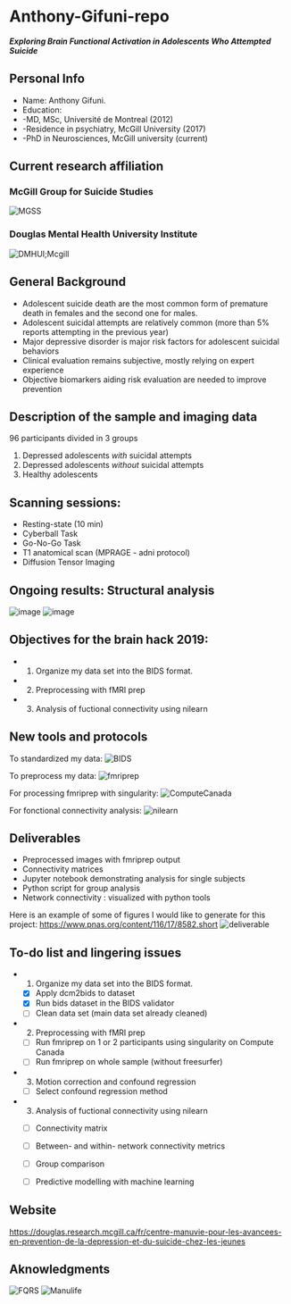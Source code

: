 # Anthony-Gifuni-repo
__*Exploring Brain Functional Activation in Adolescents Who Attempted Suicide*__

## Personal Info

* Name: Anthony Gifuni. 
* Education:
* -MD, MSc, Université de Montreal (2012) 
* -Residence in psychiatry, McGill University (2017)
* -PhD in Neurosciences, McGill university (current)

## Current research affiliation

### McGill Group for Suicide Studies
![MGSS](https://mgss.ca/images/mgss-logo.jpg)

### Douglas Mental Health University Institute
![DMHUI;Mcgill](http://publications.mcgill.ca/medenews/files/2013/10/Douglas-McGill.jpg)

## General Background

* Adolescent suicide death are the most common form of premature death in females and the second one for males.
* Adolescent suicidal attempts are relatively common (more than 5% reports attempting in the previous year)
* Major depressive disorder is major risk factors for adolescent suicidal behaviors
* Clinical evaluation remains subjective, mostly relying on expert experience
* Objective biomarkers aiding risk evaluation are needed to improve prevention

## Description of the sample and imaging data
96 participants divided in 3 groups
1) Depressed adolescents *with* suicidal attempts
2) Depressed adolescents *without* suicidal attempts
3) Healthy adolescents

## Scanning sessions:
* Resting-state (10 min)
* Cyberball Task
* Go-No-Go Task
* T1 anatomical scan (MPRAGE - adni protocol)
* Diffusion Tensor Imaging

## Ongoing results: Structural analysis
![image](https://lh3.googleusercontent.com/z00qKZ209XwpBCIYBqECLENDowFuhK7O5MxdwdMOys6Gb8HxoyH2lB1P0_V_kfXitYYv0ry3ioPl1HjhB_xrC1b-PElSk_A39DS-oUo_NKURcOgpnRi6-dVLS0Z1Ln9sG6TMTaREfg)
![image](https://lh3.googleusercontent.com/psRjQQghhzoPGIheuxmPEa9IHLDEcRi5DNXXUg0G8WrclvDKyunDhb936E9DpjTBlLoGoaLKS_wsZ53MD4BlQXEcgywceTfSCMYNui7_oiVAVnNiz-AzqiycDPcV0GuyLAx7scVEiA)


## Objectives for the brain hack 2019:

- 1) Organize my data set into the BIDS format. 
- 2) Preprocessing with fMRI prep
- 3) Analysis of fuctional connectivity using nilearn

## New tools and protocols

To standardized my data:
![BIDS](https://upload.wikimedia.org/wikipedia/commons/d/de/BIDS_Logo.png)

To preprocess my data:
![fmriprep](https://media.springernature.com/full/springer-static/image/art%3A10.1038%2Fs41592-018-0235-4/MediaObjects/41592_2018_235_Fig1_HTML.png)

For processing fmriprep with singularity:
![ComputeCanada](https://www.computecanada.ca/wp-content/uploads/2015/04/BILINGUAL-CC-WEB-LOGO.png)

For fonctional connectivity analysis:
![nilearn](https://nilearn.github.io/_static/nilearn-logo.png)

## Deliverables

* Preprocessed images with fmriprep output
* Connectivity matrices
* Jupyter notebook demonstrating analysis for single subjects
* Python script for group analysis
* Network connectivity : visualized with python tools

Here is an example of some of figures I would like to generate for this project:
https://www.pnas.org/content/116/17/8582.short
![deliverable](https://www.pnas.org/content/pnas/116/17/8582/F1.large.jpg?width=800&height=600&carousel=1)

## To-do list and lingering issues 

- 1) Organize my data set into the BIDS format. 
  - [x] Apply dcm2bids to dataset
  - [x] Run bids dataset in the BIDS validator
  - [ ] Clean data set (main data set already cleaned)
- 2) Preprocessing with fMRI prep
  - [ ] Run fmriprep on 1 or 2 participants using singularity on Compute Canada
  - [ ] Run fmriprep on whole sample (without freesurfer)
- 3) Motion correction and confound regression
  - [ ] Select confound regression method
- 3) Analysis of fuctional connectivity using nilearn
  - [ ] Connectivity matrix 
  - [ ] Between- and within- network connectivity metrics
  - [ ] Group comparison
  - [ ] Predictive modelling with machine learning


## Website

https://douglas.research.mcgill.ca/fr/centre-manuvie-pour-les-avancees-en-prevention-de-la-depression-et-du-suicide-chez-les-jeunes


## Aknowledgments

![FQRS](https://conference.ccra-acrc.ca/wp-content/uploads/2016/11/img-supporter-logo-frqs.png)
![Manulife](https://upload.wikimedia.org/wikipedia/en/thumb/1/11/Manulife_logo_%282018%29.svg/1280px-Manulife_logo_%282018%29.svg.png)
